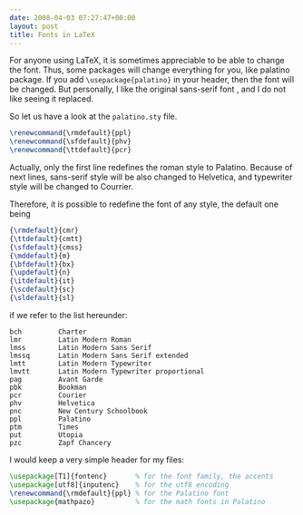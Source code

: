 ```yaml
---
date: 2008-04-03 07:27:47+00:00
layout: post
title: Fonts in LaTeX
---
```


For anyone using LaTeX, it is sometimes appreciable to be able to change the font. Thus, some packages will change everything for you, like palatino package. If you add `\usepackage{palatino}` in your header, then the font will be changed. But personally, I like the original sans-serif font , and I do not like seeing it replaced.

So let us have a look at the `palatino.sty` file.

```latex
\renewcommand{\rmdefault}{ppl}
\renewcommand{\sfdefault}{phv}
\renewcommand{\ttdefault}{pcr}
```

Actually, only the first line redefines the roman style to Palatino. Because of next lines, sans-serif style will be also changed to Helvetica, and typewriter style will be changed to Courrier.

Therefore, it is possible to redefine the font of any style, the default one being

```latex
{\rmdefault}{cmr}
{\ttdefault}{cmtt}
{\sfdefault}{cmss}
{\mddefault}{m}
{\bfdefault}{bx}
{\updefault}{n}
{\itdefault}{it}
{\scdefault}{sc}
{\sldefault}{sl}
```

if we refer to the list hereunder:

```
bch         Charter
lmr         Latin Modern Roman
lmss        Latin Modern Sans Serif
lmssq       Latin Modern Sans Serif extended
lmtt        Latin Modern Typewriter
lmvtt       Latin Modern Typewriter proportional
pag         Avant Garde
pbk         Bookman
pcr         Courier
phv         Helvetica
pnc         New Century Schoolbook
ppl         Palatino
ptm         Times
put         Utopia
pzc         Zapf Chancery
```

I would keep a very simple header for my files:

```latex
\usepackage[T1]{fontenc}       % for the font family, the accents
\usepackage[utf8]{inputenc}    % for the utf8 encoding
\renewcommand{\rmdefault}{ppl} % for the Palatino font
\usepackage{mathpazo}          % for the math fonts in Palatino
```
